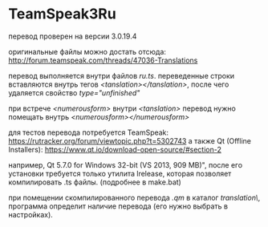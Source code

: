 # TeamSpeak3Ru
перевод проверен на версии 3.0.19.4

оригинальные файлы можно достать отсюда: http://forum.teamspeak.com/threads/47036-Translations

перевод выполняется внутри файлов _ru.ts_.
переведенные строки вставляются внутрь тегов _\<tanslation\>\</tanslation\>_,
после чего удаляется свойство _type="unfinished"_

при встрече _\<numerousform\>_ внутри _\<tanslation\>_ перевод нужно помещать внутрь _\<numerousform\>\</numerousform\>_

для тестов перевода потребуется TeamSpeak: https://rutracker.org/forum/viewtopic.php?t=5302743
а также Qt (Offline Installers): https://www.qt.io/download-open-source/#section-2

например, Qt 5.7.0 for Windows 32-bit (VS 2013, 909 MB)",
после его установки требуется только утилита lrelease,
которая позволяет компилировать .ts файлы. (подробнее в make.bat)

при помещении скомпилированного перевода _.qm_ в каталог _translation\\_,
программа определит наличие перевода (его нужно выбрать в настройках).

